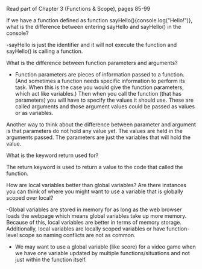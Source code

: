 Read part of Chapter 3 (Functions & Scope), pages 85-99

If we have a function defined as function sayHello(){console.log("Hello!")}, what is the difference between entering sayHello and sayHello() in the console?


-sayHello is just the identifier and it will not execute the function and sayHello() is calling a function.


What is the difference between function parameters and arguments?


- Function parameters are pieces of information passed to a function. (And sometimes a function needs specific information to perform its task. When this is the case you would give the function parameters, which act like variables.) Then when you call the function (that has parameters) you will have to specify the values it should use. These are called arguments and those argument values could be passed as values or as variables.

Another way to think about the difference between parameter and argument is that parameters do not hold any value yet. The values are held in the arguments passed. The parameters are just the variables that will hold the value.


What is the keyword return used for?


The return keyword is used to return a value to the code that called the function.

How are local variables better than global variables? Are there instances you can think of where you might want to use a variable that is globally scoped over local?

-Global variables are stored in memory for as long as the web browser loads the webpage which means global variables take up more memory. Because of this, local variables are better in terms of memory storage. Additionally, local variables are locally scoped variables or have function-level scope so naming conflicts are not as common.

- We may want to use a global variable (like score) for a video game when we have one variable updated by multiple functions/situations and not just within the function itself.
